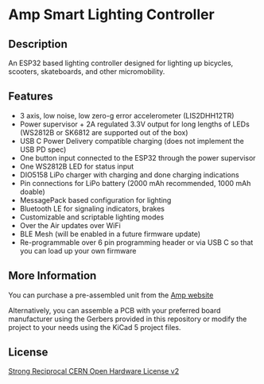 # Amp Smart Lighting Controller

## Description

An ESP32 based lighting controller designed for lighting up bicycles, scooters, skateboards, and other micromobility.

## Features

* 3 axis, low noise, low zero-g error accelerometer (LIS2DHH12TR)
* Power supervisor + 2A regulated 3.3V output for long lengths of LEDs (WS2812B or SK6812 are supported out of the box)
* USB C Power Delivery compatible charging (does not implement the USB PD spec)
* One button input connected to the ESP32 through the power supervisor
* One WS2812B LED for status input
* DIO5158 LiPo charger with charging and done charging indications
* Pin connections for LiPo battery (2000 mAh recommended, 1000 mAh doable)
* MessagePack based configuration for lighting
* Bluetooth LE for signaling indicators, brakes
* Customizable and scriptable lighting modes
* Over the Air updates over WiFi
* BLE Mesh (will be enabled in a future firmware update)
* Re-programmable over 6 pin programming header or via USB C so that you can load up your own firmware

## More Information

You can purchase a pre-assembled unit from the [Amp website](https://ridewithamp.com/store/amp-beta-0.5)

Alternatively, you can assemble a PCB with your preferred board manufacturer using the Gerbers provided in this repository or modify the project to your needs using the KiCad 5 project files.

## License

[Strong Reciprocal CERN Open Hardware License v2](License.md)
